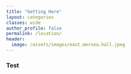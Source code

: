 ```yaml
---
title: "Getting Here"
layout: categories
classes: wide
author_profile: false
permalink: /location/
header:
  image: /assets/images/east.mersea.hall.jpeg
---
```

### Test